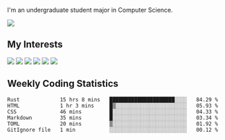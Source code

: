 I'm an undergraduate student major in Computer Science.

![](https://github-readme-stats.vercel.app/api?username=littzhch&theme=radical)

## My Interests

![](https://img.shields.io/badge/Python-3776AB?style=flat&labelColor=FFD43B&logoColor=3776AB&logo=python)
![](https://img.shields.io/badge/C-00599C?style=flat&labelColor=01427d&logoColor=6295cb&logo=c)
![](https://img.shields.io/badge/Rust-ffffff?style=flat&labelColor=ffffff&logoColor=000000&logo=rust)
![](https://img.shields.io/badge/LaTeX-008080?style=flat&labelColor=eeece5&logoColor=008080&logo=latex)
![](https://img.shields.io/badge/OpenGL-5487b2?style=flat&labelColor=ffffff&logoColor=5487b2&logo=opengl)
![](https://img.shields.io/badge/archlinux-1793d1?style=flat&labelColor=333333&logoColor=1793d1&logo=archlinux)

## Weekly Coding Statistics
<!--START_SECTION:waka-->

```text
Rust             15 hrs 8 mins   █████████████████████░░░░   84.29 %
HTML             1 hr 3 mins     █▒░░░░░░░░░░░░░░░░░░░░░░░   05.93 %
CSS              46 mins         █░░░░░░░░░░░░░░░░░░░░░░░░   04.33 %
Markdown         35 mins         █░░░░░░░░░░░░░░░░░░░░░░░░   03.34 %
TOML             20 mins         ▒░░░░░░░░░░░░░░░░░░░░░░░░   01.92 %
GitIgnore file   1 min           ░░░░░░░░░░░░░░░░░░░░░░░░░   00.12 %
```

<!--END_SECTION:waka-->
